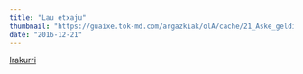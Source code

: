 ```yaml
---
title: "Lau etxaju"
thumbnail: "https://guaixe.tok-md.com/argazkiak/olA/cache/21_Aske_gelditu_direnei_harrera_%40EITBNOTICIAS_content.jpg"
date: "2016-12-21"
---
```

[Irakurri](https://guaixe.eus/altsasu/1482329036857-lau-etxaju)
